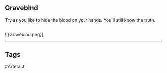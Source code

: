 ## Gravebind
Try as you like to hide the
blood on your hands.
You'll still know the truth.
## 
![[Gravebind.png]]

---
## Tags
#Artefact